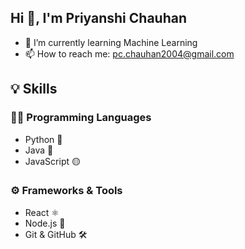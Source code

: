 ## Hi 👋, I'm Priyanshi Chauhan

<!--
**PriyanshiChauhan209/PriyanshiChauhan209** is a ✨ _special_ ✨ repository because its `README.md` (this file) appears on your GitHub profile.

Here are some ideas to get you started:

- 🔭 I’m currently working on ...
- 🌱 I’m currently learning ...
- 👯 I’m looking to collaborate on ...
- 🤔 I’m looking for help with ...
- 💬 Ask me about ...
- 📫 How to reach me: ...
- 😄 Pronouns: ...
- ⚡ Fun fact: ...
-->
- 🌱 I’m currently learning Machine Learning
- 📫 How to reach me: pc.chauhan2004@gmail.com
## 💡 Skills


### 👨‍💻 Programming Languages
- Python 🐍
- Java 🔵
- JavaScript 🟡


### ⚙️ Frameworks & Tools
- React ⚛️
- Node.js 🌿
- Git & GitHub 🛠️






